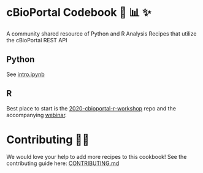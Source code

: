 # cBioPortal Codebook 📖 📊 ✨
A community shared resource of Python and R Analysis Recipes that utilize the cBioPortal REST API

## Python
See [intro.ipynb](./python/intro/intro.ipynb)

## R
Best place to start is the [2020-cbioportal-r-workshop](https://github.com/cBioPortal/2020-cbioportal-r-workshop) repo and the accompanying [webinar](https://www.cbioportal.org/tutorials#webinar-5).

# Contributing 👩‍🍳
We would love your help to add more recipes to this cookbook! See the contributing guide here: [CONTRIBUTING.md](./CONTRIBUTING.md)

